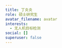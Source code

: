 ```yaml
---
title: 丁炎炎
role: 硕士研究生
avatar_filename: avatar
interests:
  - 无人机目标检测
social: []
superuser: false
---
```


